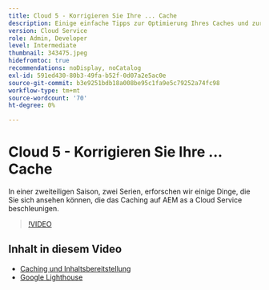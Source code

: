 ```yaml
---
title: Cloud 5 - Korrigieren Sie Ihre ... Cache
description: Einige einfache Tipps zur Optimierung Ihres Caches und zur Beschleunigung Ihrer Site
version: Cloud Service
role: Admin, Developer
level: Intermediate
thumbnail: 343475.jpeg
hidefromtoc: true
recommendations: noDisplay, noCatalog
exl-id: 591ed430-80b3-49fa-b52f-0d07a2e5ac0e
source-git-commit: b3e9251bdb18a008be95c1fa9e5c79252a74fc98
workflow-type: tm+mt
source-wordcount: '70'
ht-degree: 0%

---
```


# Cloud 5 - Korrigieren Sie Ihre ... Cache

In einer zweiteiligen Saison, zwei Serien, erforschen wir einige Dinge, die Sie sich ansehen können, die das Caching auf AEM as a Cloud Service beschleunigen.

>[!VIDEO](https://video.tv.adobe.com/v/343475?quality=12&learn=on)

## Inhalt in diesem Video

+ [Caching und Inhaltsbereitstellung](https://experienceleague.adobe.com/docs/experience-manager-cloud-service/content/implementing/content-delivery/caching.html)
+ [Google Lighthouse](https://developers.google.com/web/tools/lighthouse)
